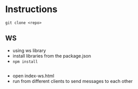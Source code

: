 # Instructions

```
git clone <repo>
```

## WS
- using ws library
- install libraries from the package.json
- `npm install`

## 
- open index-ws.html
- run from different clients to send messages to each other
